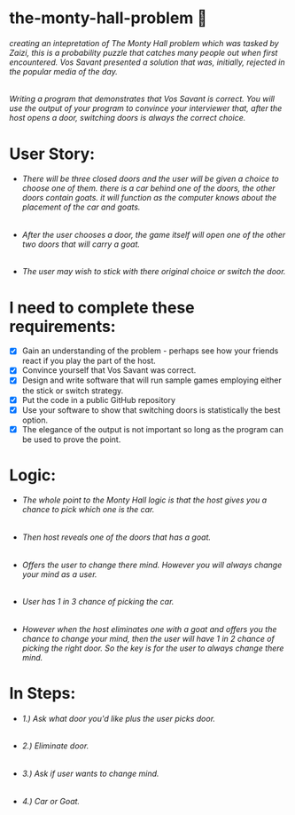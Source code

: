 # the-monty-hall-problem :door:

###### creating an intepretation of The Monty Hall problem which was tasked by Zaizi, this is a probability puzzle that catches many people out when first encountered. Vos Savant presented a solution that was, initially, rejected in the popular media of the day.

###### Writing a program that demonstrates that Vos Savant is correct. You will use the output of your program to convince your interviewer that, after the host opens a door, switching doors is always the correct choice.

# User Story:

- ###### There will be three closed doors and the user will be given a choice to choose one of them. there is a car behind one of the doors, the other doors contain goats. it will function as the computer knows about the placement of the car and goats.
- ###### After the user chooses a door, the game itself will open one of the other two doors that will carry a goat.
- ###### The user may wish to stick with there original choice or switch the door.

# I need to complete these requirements:

- [x] Gain an understanding of the problem - perhaps see how your friends react if you play the part of the host.
- [x] Convince yourself that Vos Savant was correct.
- [x] Design and write software that will run sample games employing either the stick or switch strategy.
- [x] Put the code in a public GitHub repository
- [x] Use your software to show that switching doors is statistically the best option.
- [x] The elegance of the output is not important so long as the program can be used to prove the point.

# Logic:

- ###### The whole point to the Monty Hall logic is that the host gives you a chance to pick which one is the car.
- ###### Then host reveals one of the doors that has a goat.
- ###### Offers the user to change there mind. However you will always change your mind as a user.
- ###### User has 1 in 3 chance of picking the car.
- ###### However when the host eliminates one with a goat and offers you the chance to change your mind, then the user will have 1 in 2 chance of picking the right door. So the key is for the user to always change there mind.

# In Steps:

- ###### 1.) Ask what door you'd like plus the user picks door.
- ###### 2.) Eliminate door.
- ###### 3.) Ask if user wants to change mind.
- ###### 4.) Car or Goat.



